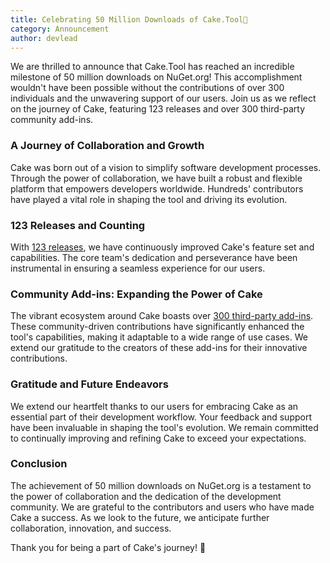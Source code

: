 ```yaml
---
title: Celebrating 50 Million Downloads of Cake.Tool🎉
category: Announcement
author: devlead
---
```


We are thrilled to announce that Cake.Tool has reached an incredible milestone of 50 million downloads on NuGet.org! This accomplishment wouldn't have been possible without the contributions of over 300 individuals and the unwavering support of our users. Join us as we reflect on the journey of Cake, featuring 123 releases and over 300 third-party community add-ins.

<!--excerpt-->

### A Journey of Collaboration and Growth

Cake was born out of a vision to simplify software development processes. Through the power of collaboration, we have built a robust and flexible platform that empowers developers worldwide. Hundreds' contributors have played a vital role in shaping the tool and driving its evolution.

### 123 Releases and Counting

With [123 releases](https://github.com/cake-build/cake/releases), we have continuously improved Cake's feature set and capabilities. The core team's dedication and perseverance have been instrumental in ensuring a seamless experience for our users.

### Community Add-ins: Expanding the Power of Cake

The vibrant ecosystem around Cake boasts over [300 third-party add-ins](/extensions/). These community-driven contributions have significantly enhanced the tool's capabilities, making it adaptable to a wide range of use cases. We extend our gratitude to the creators of these add-ins for their innovative contributions.

### Gratitude and Future Endeavors

We extend our heartfelt thanks to our users for embracing Cake as an essential part of their development workflow. Your feedback and support have been invaluable in shaping the tool's evolution. We remain committed to continually improving and refining Cake to exceed your expectations.

### Conclusion

The achievement of 50 million downloads on NuGet.org is a testament to the power of collaboration and the dedication of the development community. We are grateful to the contributors and users who have made Cake a success. As we look to the future, we anticipate further collaboration, innovation, and success.

Thank you for being a part of Cake's journey! 💖
